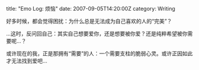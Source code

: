 title: "Emo Log: 烦恼"
date: 2007-09-05T14:20:00Z
category: Writing

好多时候，都会觉得困扰：为什么总是无法成为自己喜欢的人的“完美”？

…这时，反问回自己：其实自己想要爱你，还是想要被你爱？还是纯粹希望被你需要呢…？

或许现在的我，正是那拥有“需要”的人：一个需要支柱的脆弱心灵。或许正因如此才无法找到爱吧…
